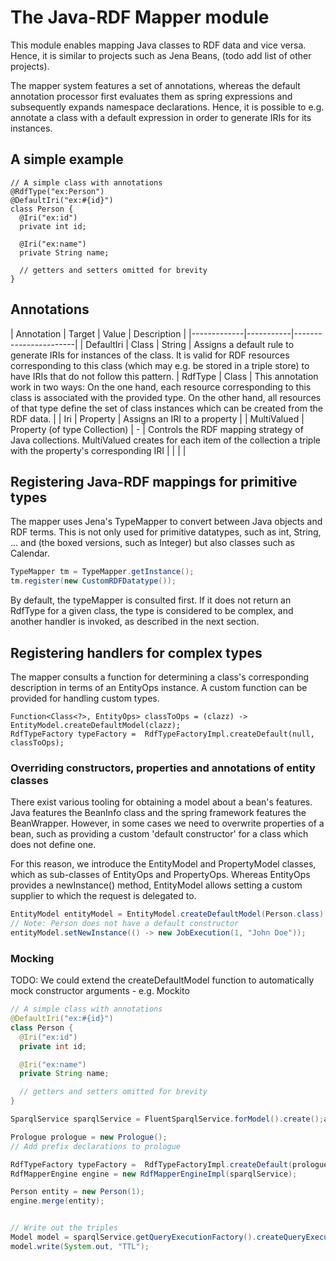 # The Java-RDF Mapper module

This module enables mapping Java classes to RDF data and vice versa.
Hence, it is similar to projects such as Jena Beans, (todo add list of other projects).

The mapper system features a set of annotations, whereas the default annotation processor first evaluates them as spring expressions and subsequently expands namespace declarations.
Hence, it is possible to e.g. annotate a class with a default expression in order to generate IRIs for its instances.

## A simple example


```
// A simple class with annotations
@RdfType("ex:Person")
@DefaultIri("ex:#{id}")
class Person {
  @Iri("ex:id")
  private int id;

  @Iri("ex:name")
  private String name;

  // getters and setters omitted for brevity
}

```

## Annotations

| Annotation  | Target  | Value  | Description  |
|-------------|-----------|-----------------------|
| DefaultIri  | Class     | String | Assigns a default rule to generate IRIs for instances of the class. It is valid for RDF resources corresponding to this class (which may e.g. be stored in a triple store) to have IRIs that do not follow this pattern.
| RdfType     | Class     | This annotation work in two ways: On the one hand, each resource corresponding to this class is associated with the provided type. On the other hand, all resources of that type define the set of class instances which can be created from the RDF data. |
| Iri         | Property  | Assigns an IRI to a property |
| MultiValued | Property (of type Collection)  | -      | Controls the RDF mapping strategy of Java collections. MultiValued creates for each item of the collection a triple with the property's corresponding IRI |
| | |


## Registering Java-RDF mappings for primitive types
The mapper uses Jena's TypeMapper to convert between Java objects and RDF terms.
This is not only used for primitive datatypes, such as int, String, ... and (the boxed versions, such as Integer) but also classes
such as Calendar.

```java
TypeMapper tm = TypeMapper.getInstance();
tm.register(new CustomRDFDatatype());
```

By default, the typeMapper is consulted first. If it does not return an RdfType for a given class, the type is considered to be complex, and
another handler is invoked, as described in the next section.


## Registering handlers for complex types
The mapper consults a function for determining a class's corresponding description in terms of an EntityOps instance.
A custom function can be provided for handling custom types.


```
Function<Class<?>, EntityOps> classToOps = (clazz) -> EntityModel.createDefaultModel(clazz);
RdfTypeFactory typeFactory =  RdfTypeFactoryImpl.createDefault(null, classToOps);
```

### Overriding constructors, properties and annotations of entity classes
There exist various tooling for obtaining a model about a bean's features.
Java features the BeanInfo class and the spring framework features the BeanWrapper.
However, in some cases we need to overwrite properties of a bean, such as providing a custom 'default constructor' for a class which does
not define one.

For this reason, we introduce the EntityModel and PropertyModel classes, which as sub-classes of EntityOps and PropertyOps.
Whereas EntityOps provides a newInstance() method, EntityModel allows setting a custom supplier to which the request is delegated to.

```java
EntityModel entityModel = EntityModel.createDefaultModel(Person.class);
// Note: Person does not have a default constructor
entityModel.setNewInstance(() -> new JobExecution(1, "John Doe"));
```

### Mocking
TODO: We could extend the createDefaultModel function to automatically mock constructor arguments - e.g. Mockito


```java
// A simple class with annotations
@DefaultIri("ex:#{id}")
class Person {
  @Iri("ex:id")
  private int id;

  @Iri("ex:name")
  private String name;

  // getters and setters omitted for brevity
}

SparqlService sparqlService = FluentSparqlService.forModel().create();a

Prologue prologue = new Prologue();
// Add prefix declarations to prologue

RdfTypeFactory typeFactory =  RdfTypeFactoryImpl.createDefault(prologue);
RdfMapperEngine engine = new RdfMapperEngineImpl(sparqlService);

Person entity = new Person(1);
engine.merge(entity);


// Write out the triples
Model model = sparqlService.getQueryExecutionFactory().createQueryExecution("CONSTRUCT WHERE { ?s ?p ?o }").execConstruct();
model.write(System.out, "TTL");

```


